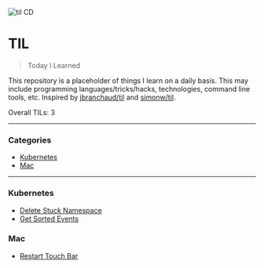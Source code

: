 ![til CD](https://github.com/nichelia/til/workflows/til%20CD/badge.svg)

# TIL

> Today I Learned

This repository is a placeholder of things I learn on a daily basis. This may include programming languages/tricks/hacks, technologies, command line tools, etc.
Inspired by [jbranchaud/til](https://github.com/jbranchaud/til) and [simonw/til](https://github.com/simonw/til/).

Overall TILs: 3

---

### Categories

* [Kubernetes](#kubernetes)
* [Mac](#mac)

---

### Kubernetes

* [Delete Stuck Namespace](kubernetes/delete-stuck-namespace.md)   
* [Get Sorted Events](kubernetes/get-sorted-events.md)   

### Mac

* [Restart Touch Bar](mac/restart-touch-bar.md)   


